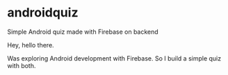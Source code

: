 # androidquiz
Simple Android quiz made with Firebase on backend

Hey, hello there.

Was exploring Android development with Firebase. So I build a simple quiz with both. 
